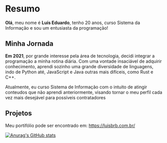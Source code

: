# Resumo

**Olá**, meu nome é **Luís Eduardo**, tenho 20 anos, curso Sistema da Informação e sou um entusiasta da programação!
<br />
## Minha Jornada
**Em 2021**, por grande interesse pela área de tecnologia, decidi integrar a programação a
minha rotina diária. Com uma vontade insaciável de adquirir conhecimento, aprendi
sozinho uma grande diversidade de linguagens, indo de Python até, JavaScript e Java
outras mais difíceis, como Rust e C++.

Atualmente, eu curso Sistema de Informação com o intuito de atingir conteudos que não
aprendi anteriormente, visando tornar o meu perfil cada vez mais desejável para possíveis
contratadores
## Projetos
Meu portifólio pode ser encontrado em: https://luisbrb.com.br/

[![Anurag's GitHub stats](https://github-readme-stats.vercel.app/api?username=luis10barbo)](https://github.com/anuraghazra/github-readme-stats)

